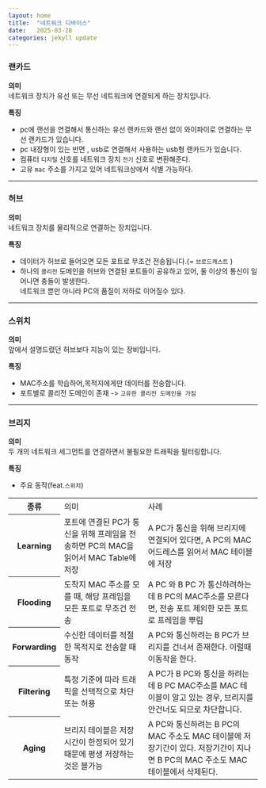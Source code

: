 ```yaml
---
layout: home
title:  "네트워크 디바이스"
date:   2025-03-28 
categories: jekyll update
---
```


### 랜카드 

**의미** 
<br>
네트워크 장치가 유선 또는 무선 네트워크에 연결되게 하는 장치입니다.

**특징**
<br>
- pc에 랜선을 연결해서 통신하는 유선 랜카드와  랜선 없이 와이파이로 연결하는 무선 랜카드가 있습니다.
- pc 내장형이 있는 반면 , usb로 연결해서 사용하는 usb형 랜카드가 있습니다.
- 컴퓨터 `디지털` 신호를 네트워크 장치 `전기` 신호로 변환해준다.
- 고유 `mac` 주소를 가지고 있어 네트워크상에서 식별 가능하다. 

----

### 허브 

**의미**
<br>
네트워크 장치를 물리적으로 연결하는 장치입니다.

**특징**
<br>
- 데이터가 허브로 들어오면 모든 포트로 무조건 전송됩니다.(= `브로드캐스트` )
- 하나의 `콜리전` 도메인을 허브와 연결된 포트들이 공유하고 있어, 둘 이상의 통신이 일어나면 충돌이 발생한다. <br>
  네트워크 뿐만 아니라 PC의 품질이 저하로 이어질수 있다.

---

### 스위치   

 **의미**
<br>
앞에서 설명드렸던 허브보다 지능이 있는 장비입니다.

**특징**
<br>
- MAC주소를 학습하어,목적지에게만 데이터를 전송합니다.
- 포트별로 콜리전 도메인이 존재 -> `고유한 콜리전 도메인을 가짐`
  
---

### 브리지 
  
**의미**
<br>
두 개의 네트워크 세그먼트를 연결하면서 불필요한 트래픽을 필터링합니다.


**특징**
<br>
- 주요 동작(feat.`스위치`) 
<table>
   <tr>
      <th>종류</th>
      <td>의미</td>
      <td>사례</td>
   </tr>
  <tr>
     <th>Learning</th>
     <td>포트에 연결된 PC가 통신을 위해 프레임을 전송하면 PC의 MAC을 읽어서 MAC Table에 저장</td>
     <td>A PC가  통신을 위해 브리지에 연결되어 있다면, A PC의 MAC 어드레스를 읽어서 MAC 테이블에 저장</td> 
  </tr>
   <tr>
     <th>Flooding</th>
     <td>도착지 MAC 주소를 모를 때, 해당 프레임을 모든 포트로 무조건 전송</td>
     <td> A PC 와 B PC 가 통신하려하는데 B PC의 MAC주소를 모른다면, 전송 포트 제외한 모든 포트로 프레임을 뿌림</td>
   </tr>
   <tr>
     <th>Forwarding</th>
     <td>수신한 데이터를 적절한 목적지로 전송할 때 동작</td>
     <td> A PC와 통신하려는 B PC가  브리지를 건너서 존재한다. 이럴때 이동작을 한다.</td>
   </tr>
   <tr>
     <th>Filtering</th>
     <td>특정 기준에 따라 트래픽을 선택적으로 차단 또는 허용</td>
     <td>A PC가  B PC와 통신을 하려는데  B PC MAC주소를 MAC 테이블이 알고 있는 경우, 브리지를 안건너도 되므로 차단합니다. </td>
   </tr>
   <tr>
     <th>Aging</th>
     <td>브리지 테이블은 저장시간이 한정되어 있기 때문에 평생 저장하는 것은 블가능</td>
     <td>A PC와 통신하려는 B PC의 MAC 주소도 MAC 테이블에 저장기간이 있다. 저장기간이 지나면 B PC의 MAC 주소도 MAC 테이블에서 삭제된다. </td>
   </tr>
</table>







       

   
    
   


   

  






        
